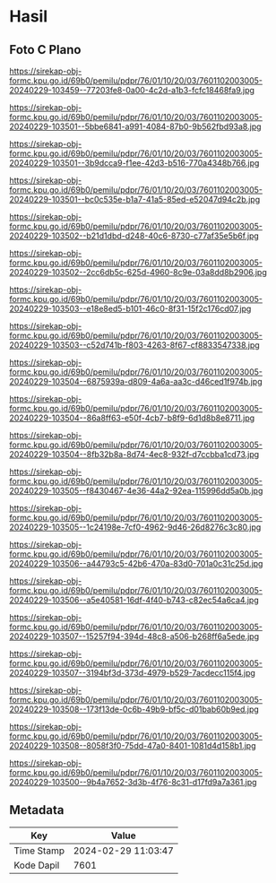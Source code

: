 # Hasil

## Foto C Plano

https://sirekap-obj-formc.kpu.go.id/69b0/pemilu/pdpr/76/01/10/20/03/7601102003005-20240229-103459--77203fe8-0a00-4c2d-a1b3-fcfc18468fa9.jpg

https://sirekap-obj-formc.kpu.go.id/69b0/pemilu/pdpr/76/01/10/20/03/7601102003005-20240229-103501--5bbe6841-a991-4084-87b0-9b562fbd93a8.jpg

https://sirekap-obj-formc.kpu.go.id/69b0/pemilu/pdpr/76/01/10/20/03/7601102003005-20240229-103501--3b9dcca9-f1ee-42d3-b516-770a4348b766.jpg

https://sirekap-obj-formc.kpu.go.id/69b0/pemilu/pdpr/76/01/10/20/03/7601102003005-20240229-103501--bc0c535e-b1a7-41a5-85ed-e52047d94c2b.jpg

https://sirekap-obj-formc.kpu.go.id/69b0/pemilu/pdpr/76/01/10/20/03/7601102003005-20240229-103502--b21d1dbd-d248-40c6-8730-c77af35e5b6f.jpg

https://sirekap-obj-formc.kpu.go.id/69b0/pemilu/pdpr/76/01/10/20/03/7601102003005-20240229-103502--2cc6db5c-625d-4960-8c9e-03a8dd8b2906.jpg

https://sirekap-obj-formc.kpu.go.id/69b0/pemilu/pdpr/76/01/10/20/03/7601102003005-20240229-103503--e18e8ed5-b101-46c0-8f31-15f2c176cd07.jpg

https://sirekap-obj-formc.kpu.go.id/69b0/pemilu/pdpr/76/01/10/20/03/7601102003005-20240229-103503--c52d741b-f803-4263-8f67-cf8833547338.jpg

https://sirekap-obj-formc.kpu.go.id/69b0/pemilu/pdpr/76/01/10/20/03/7601102003005-20240229-103504--6875939a-d809-4a6a-aa3c-d46ced1f974b.jpg

https://sirekap-obj-formc.kpu.go.id/69b0/pemilu/pdpr/76/01/10/20/03/7601102003005-20240229-103504--86a8ff63-e50f-4cb7-b8f9-6d1d8b8e8711.jpg

https://sirekap-obj-formc.kpu.go.id/69b0/pemilu/pdpr/76/01/10/20/03/7601102003005-20240229-103504--8fb32b8a-8d74-4ec8-932f-d7ccbba1cd73.jpg

https://sirekap-obj-formc.kpu.go.id/69b0/pemilu/pdpr/76/01/10/20/03/7601102003005-20240229-103505--f8430467-4e36-44a2-92ea-115996dd5a0b.jpg

https://sirekap-obj-formc.kpu.go.id/69b0/pemilu/pdpr/76/01/10/20/03/7601102003005-20240229-103505--1c24198e-7cf0-4962-9d46-26d8276c3c80.jpg

https://sirekap-obj-formc.kpu.go.id/69b0/pemilu/pdpr/76/01/10/20/03/7601102003005-20240229-103506--a44793c5-42b6-470a-83d0-701a0c31c25d.jpg

https://sirekap-obj-formc.kpu.go.id/69b0/pemilu/pdpr/76/01/10/20/03/7601102003005-20240229-103506--a5e40581-16df-4f40-b743-c82ec54a6ca4.jpg

https://sirekap-obj-formc.kpu.go.id/69b0/pemilu/pdpr/76/01/10/20/03/7601102003005-20240229-103507--15257f94-394d-48c8-a506-b268ff6a5ede.jpg

https://sirekap-obj-formc.kpu.go.id/69b0/pemilu/pdpr/76/01/10/20/03/7601102003005-20240229-103507--3194bf3d-373d-4979-b529-7acdecc115f4.jpg

https://sirekap-obj-formc.kpu.go.id/69b0/pemilu/pdpr/76/01/10/20/03/7601102003005-20240229-103508--173f13de-0c6b-49b9-bf5c-d01bab60b9ed.jpg

https://sirekap-obj-formc.kpu.go.id/69b0/pemilu/pdpr/76/01/10/20/03/7601102003005-20240229-103508--8058f3f0-75dd-47a0-8401-1081d4d158b1.jpg

https://sirekap-obj-formc.kpu.go.id/69b0/pemilu/pdpr/76/01/10/20/03/7601102003005-20240229-103500--9b4a7652-3d3b-4f76-8c31-d17fd9a7a361.jpg


## Metadata

| Key        | Value               |
| ---------- | ------------------- |
| Time Stamp | 2024-02-29 11:03:47 |
| Kode Dapil | 7601                |



